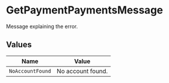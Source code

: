 # GetPaymentPaymentsMessage

Message explaining the error.


## Values

| Name              | Value             |
| ----------------- | ----------------- |
| `NoAccountFound`  | No account found. |
